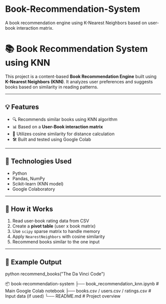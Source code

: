 # Book-Recommendation-System
A book recommendation engine using K-Nearest Neighbors based on user-book interaction matrix.


# 📚 Book Recommendation System using KNN

This project is a content-based **Book Recommendation Engine** built using **K-Nearest Neighbors (KNN)**. It analyzes user preferences and suggests books based on similarity in reading patterns.

---

## 💡 Features

- 🔍 Recommends similar books using KNN algorithm
- 📊 Based on a **User-Book interaction matrix**
- 🧮 Utilizes cosine similarity for distance calculation
- 🛠 Built and tested using Google Colab

---

## 🔧 Technologies Used

- Python
- Pandas, NumPy
- Scikit-learn (KNN model)
- Google Colaboratory

---

## 🧠 How it Works

1. Read user-book rating data from CSV
2. Create a **pivot table** (user x book matrix)
3. Use `scipy` sparse matrix to handle memory
4. Apply `NearestNeighbors` with cosine similarity
5. Recommend books similar to the one input

---

## 🧪 Example Output

python
recommend_books("The Da Vinci Code")


📦 book-recommendation-system
├── book_recommendation_knn.ipynb   # Main Google Colab notebook
├── books.csv / users.csv / ratings.csv  # Input data (if used)
└── README.md                       # Project overview
